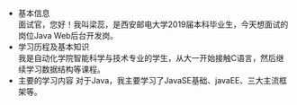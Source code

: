 + 基本信息  
    面试官，您好！我叫梁蕊，是西安邮电大学2019届本科毕业生，今天想面试的岗位Java Web后台开发岗。
+ 学习历程及基本知识  
    我是自动化学院智能科学与技术专业的学生，从大一开始接触C语言，然后继续学习数据结构等课程。
+ 主要的学习内容
    对于Java，我主要学习了JavaSE基础、javaEE、三大主流框架等。